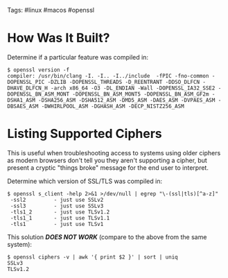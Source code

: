 Tags: #linux #macos #openssl

# How Was It Built?
Determine if a particular feature was compiled in:
```shell
$ openssl version -f
compiler: /usr/bin/clang -I. -I.. -I../include  -fPIC -fno-common -DOPENSSL_PIC -DZLIB -DOPENSSL_THREADS -D_REENTRANT -DDSO_DLFCN -DHAVE_DLFCN_H -arch x86_64 -O3 -DL_ENDIAN -Wall -DOPENSSL_IA32_SSE2 -DOPENSSL_BN_ASM_MONT -DOPENSSL_BN_ASM_MONT5 -DOPENSSL_BN_ASM_GF2m -DSHA1_ASM -DSHA256_ASM -DSHA512_ASM -DMD5_ASM -DAES_ASM -DVPAES_ASM -DBSAES_ASM -DWHIRLPOOL_ASM -DGHASH_ASM -DECP_NISTZ256_ASM
```

# Listing Supported Ciphers
This is useful when troubleshooting access to systems using older ciphers as modern browsers don't tell you they aren't supporting a cipher, but present a cryptic "things broke" message for the end user to interpret.

Determine which version of SSL/TLS was compiled in:
```shell
$ openssl s_client -help 2>&1 >/dev/null | egrep "\-(ssl|tls)[^a-z]"
 -ssl2         - just use SSLv2
 -ssl3         - just use SSLv3
 -tls1_2       - just use TLSv1.2
 -tls1_1       - just use TLSv1.1
 -tls1         - just use TLSv1
```

This solution ***DOES NOT WORK*** (compare to the above from the same system):

```shell
$ openssl ciphers -v | awk '{ print $2 }' | sort | uniq
SSLv3
TLSv1.2
```